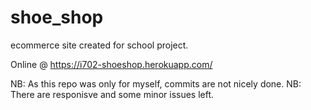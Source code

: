 # shoe_shop

ecommerce site created for school project.

Online @ https://i702-shoeshop.herokuapp.com/

NB: As this repo was only for myself, commits are not nicely done. 
NB: There are responisve and some minor issues left.  
